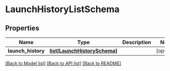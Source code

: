 # LaunchHistoryListSchema

## Properties
Name | Type | Description | Notes
------------ | ------------- | ------------- | -------------
**launch_history** | [**list[LaunchHistorySchema]**](LaunchHistorySchema.md) |  | [optional] 

[[Back to Model list]](../README.md#documentation-for-models) [[Back to API list]](../README.md#documentation-for-api-endpoints) [[Back to README]](../README.md)


